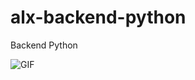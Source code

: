 # alx-backend-python
Backend Python

![GIF](https://tenor.com/view/python-beloved-my-beloved-coding-programming-gif-23762816.gif)
